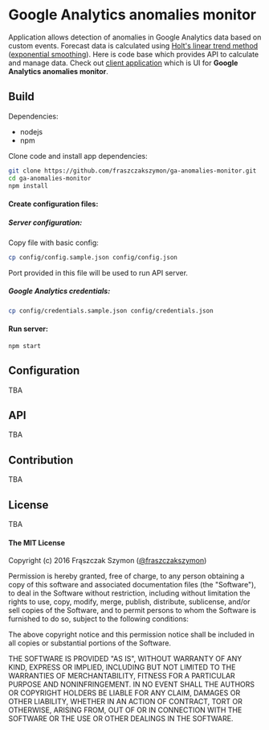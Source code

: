 # Google Analytics anomalies monitor

Application allows detection of anomalies in Google Analytics data based on custom events. Forecast data is calculated using [Holt's linear trend method](https://www.otexts.org/fpp/7/2) ([exponential smoothing](https://en.wikipedia.org/wiki/Exponential_smoothing)). Here is code base which provides API to calculate and manage data. Check out [client application](https://github.com/fraszczakszymon/ga-anomalies-monitor-client) which is UI for **Google Analytics anomalies monitor**.


## Build

Dependencies:
* nodejs
* npm

Clone code and install app dependencies:
```bash
git clone https://github.com/fraszczakszymon/ga-anomalies-monitor.git
cd ga-anomalies-monitor
npm install
```

#### Create configuration files:

##### Server configuration:
Copy file with basic config:
```bash
cp config/config.sample.json config/config.json
```
Port provided in this file will be used to run API server.

##### Google Analytics credentials:
```bash
cp config/credentials.sample.json config/credentials.json
```

#### Run server:
```
npm start
```

## Configuration

TBA

## API

TBA

## Contribution

TBA

## License

TBA

#### The MIT License

Copyright (c) 2016 Frąszczak Szymon ([@fraszczakszymon](https://github.com/fraszczakszymon))

Permission is hereby granted, free of charge, to any person obtaining a copy
of this software and associated documentation files (the "Software"), to deal
in the Software without restriction, including without limitation the rights
to use, copy, modify, merge, publish, distribute, sublicense, and/or sell
copies of the Software, and to permit persons to whom the Software is
furnished to do so, subject to the following conditions:

The above copyright notice and this permission notice shall be included in
all copies or substantial portions of the Software.

THE SOFTWARE IS PROVIDED "AS IS", WITHOUT WARRANTY OF ANY KIND, EXPRESS OR
IMPLIED, INCLUDING BUT NOT LIMITED TO THE WARRANTIES OF MERCHANTABILITY,
FITNESS FOR A PARTICULAR PURPOSE AND NONINFRINGEMENT. IN NO EVENT SHALL THE
AUTHORS OR COPYRIGHT HOLDERS BE LIABLE FOR ANY CLAIM, DAMAGES OR OTHER
LIABILITY, WHETHER IN AN ACTION OF CONTRACT, TORT OR OTHERWISE, ARISING FROM,
OUT OF OR IN CONNECTION WITH THE SOFTWARE OR THE USE OR OTHER DEALINGS IN
THE SOFTWARE.
